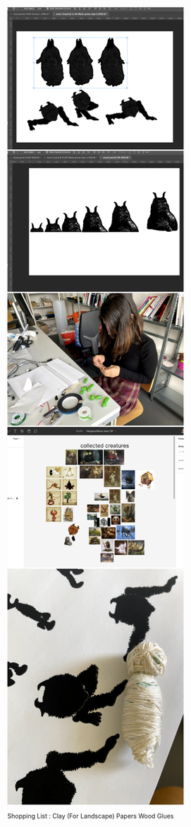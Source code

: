 <img src="imagesD/17.png" width="400px">

<img src="imagesD/18.png" width="400px">

<img src="imagesD/19.png" width="400px">

<img src="imagesD/20.png" width="400px">

<img src="imagesD/21.png" width="400px">




Shopping List :
Clay (For Landscape)
Papers
Wood Glues